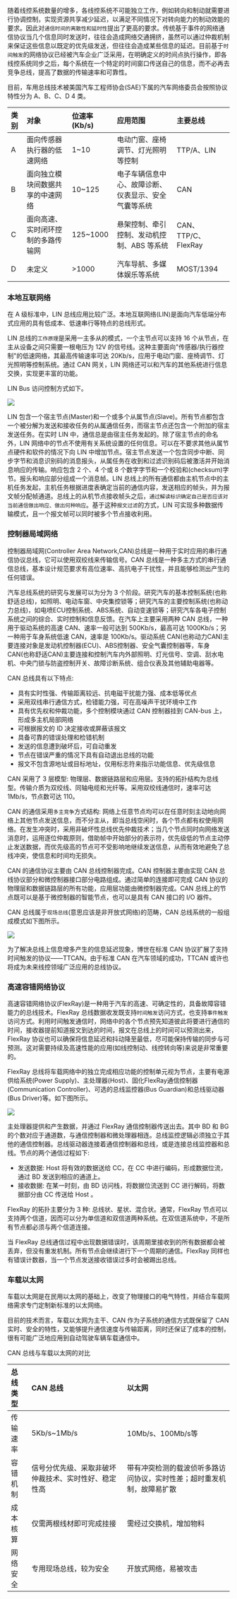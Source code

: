 
随着线控系统数量的增多，各线控系统不可能独立工作，例如转向和制动就需要进行协调控制，实现资源共享减少延迟，以满足不同情况下对转向能力的制动效能的要求。因此对`通信时间的离散性和延时性`提出了更高的要求。传统基于事件的网络通信协议当几个信息同时发送时，往往会造成网络交通拥挤，虽然可以通过仲裁机制来保证这些信息以既定的优先级发送，但往往会造成某些信息的延迟。目前基于`时间触发`的网络协议已经被汽车企业广泛采用，在明确定义的时间点执行操作，即各线控系统同步之后，每个系统在一个特定的时间窗口传送自己的信息，而不必再去竞争总线，提高了数据的传输速率和可靠性。

目前，车用总线技术被美国汽车工程师协会(SAE)下属的汽车网络委员会按照协议特性分为 A、B、C、D 4 类。

| 类别 | 对象 | 位速率(Kb/s) | 应用范围 | 主要总线 |
|:----|:----|:-------------|:-------|:--------|
| A   | 面向传感器执行器的低速网络 | 1~10 | 电动门窗、座椅调节、灯光照明等控制 | TTP/A、LIN |
| B   | 面向独立模块间数据共享的中速网络 | 10~125 | 电子车辆信息中心、故障诊断、仪表显示、安全气囊等系统 | CAN |
| C   | 面向高速、实时闭环控制的多路传输网 | 125~1000 | 悬架控制、牵引控制、发动机控制、ABS 等系统 | CAN、TTP/C、FlexRay |
| D   | 未定义 | >1000 | 汽车导航、多媒体娱乐等系统 | MOST/1394 |


### 本地互联网络

在 A 级标准中，LIN 总线应用比较广泛。本地互联网络(LIN)是面向汽车低端分布式应用的具有低成本、低速串行等特点的总线形式。

LIN 总线的`工作原理`是采用一主多从的模式，一个主节点可以支持 16 个从节点，在主从设备之间只需要一根电压为 12V 的信号线。这种主要面向"传感器/执行器控制"的低速网络，其最高传输速率可达 20Kb/s，应用于电动门窗、座椅调节、灯光照明等控制系统。通过 CAN 网关，LIN 网络还可以和汽车的其他系统进行信息交换，实现更丰富的功能。

LIN Bus 访问控制方式如下。

![](img/LIN访问控制.jpg)

LIN 包含一个宿主节点(Master)和一个或多个从属节点(Slave)。所有节点都包含一个被分解为发送和接收任务的从属通信任务，而宿主节点还包含一个附加的宿主发送任务。在实时 LIN 中，通信总是由宿主任务发起的。除了宿主节点的命名外，LIN 网络中的节点不使用有关系统设置的任何信息。可以在不要求其他从属节点硬件和软件的情况下向 LIN 中增加节点。宿主节点发送一个包含同步中断、同步字节和消息识别码的消息报头，从属任务在收到和过滤识别码后被激活并开始消息响应的传输。响应包含 2 个、4 个或 8 个数字字节和一个校验和(checksum)字节。报头和响应部分组成一个消息帧。LIN 总线上的所有通信都由主机节点中的主机任务发起，主机任务根据进度表确定当前的通信内容，发送相应的帧头，并为报文帧分配帧通道。总线上的从机节点接收帧头之后，`通过解读标识确定自己是否应该对当前通信做出响应、做出何种响应`。基于这种`报文过滤`的方式，LIN 可实现多种数据传输模式，且一个报文帧可以同时被多个节点接收利用。

### 控制器局域网络

控制器局域网(Controller Area Network,CAN)总线是一种用于实时应用的串行通信协议总线，它可以使用双绞线来传输信号。CAN 总线是一种多主方式的串行通信总线，基本设计规范要求有高位速率、高抗电子干扰性，并且能够检测出产生的任何错误。

汽车总线系统的研究与发展可以为分为 3 个阶段。研究汽车的基本控制系统(也称舒适总线)，如照明、电动车窗、中央集控锁等；研究汽车的主要控制系统(也称动力总线)，如电喷ECU控制系统、ABS系统、自动变速锁等；研究汽车各电子控制系统之间的综合、实时控制和信息反馈。在汽车上主要采用两种 CAN 总线，一种用于驱动系统的高速 CAN、速率一般可达到 500Kb/s，最高可达 1000Kb/s；另一种用于车身系统低速 CAN，速率是 100Kb/s。驱动系统 CAN(也称动力CAN)主要连接对象是发动机控制器(ECU)、ABS控制器、安全气囊控制器等，车身CAN(也称舒适CAN)主要连接和控制汽车内外部照明、灯光信号、空调、刮水电机、中央门锁与防盗控制开关、故障诊断系统、组合仪表及其他辅助电器等。

CAN 总线具有以下特点:
- 具有实时性强、传输距离较远、抗电磁干扰能力强、成本低等优点
- 采用双线串行通信方式，检错能力强，可在高噪声干扰环境中工作
- 具有优先权和仲裁功能，多个控制模块通过 CAN 控制器挂到 CAN-bus 上，形成多主机局部网络
- 可根据报文的 ID 决定接收或屏蔽该报文
- 具备可靠的错误处理和检错机制
- 发送的信息遭到破坏后，可自动重发
- 节点在错误严重的情况下具有自动退出总线的功能
- 报文不包含源地址或目标地址，仅用标志符来指示功能信息、优先级信息

CAN 采用了 3 层模型: 物理层、数据链路层和应用层。支持的拓扑结构为总线型。传输介质为双绞线、同轴电缆和光纤等。采用双绞线通信时，速率可达 1Mb/s，节点数可达 110。

CAN 的通信采用`多主竞争`方式结构: 网络上任意节点均可以在任意时刻主动地向网络上其他节点发送信息，而不分主从，即当总线空闲时，各个节点都有权使用网络。在发生冲突时，采用非破坏性总线优先仲裁技术；当几个节点同时向网络发送消息时，运用逐位仲裁原则，借助帧中开始部分的表示符，优先级低的节点主动停止发送数据，而优先级高的节点可不受影响地继续发送信息，从而有效地避免了总线冲突，使信息和时间均无损失。

CAN 的通信协议主要由 CAN 总线控制器完成。CAN 控制器主要由实现 CAN 总线协议部分和微控制器接口部分电路组成。通过简单的连接即可完成 CAN 协议的物理层和数据链路层的所有功能，应用层功能由微控制器完成。CAN 总线上的节点既可以是基于微控制器的智能节点，也可以是具有 CAN 接口的 I/O 器件。

CAN 总线属于`现场总线`(意思应该是非开放式网络)的范畴，CAN 总线系统的一般组成模式如下图所示。

![](img/CAN总线系统组成.jpg)

为了解决总线上信息增多产生的信息延迟现象，博世在标准 CAN 协议扩展了支持时间触发的协议——TTCAN。由于标准 CAN 在汽车领域的成功，TTCAN 或许也将成为未来线控领域广泛应用的总线协议。

### 高速容错网络协议

高速容错网络协议(FlexRay)是一种用于汽车的高速、可确定性的，具备故障容错能力的总线技术。FlexRay 总线数据收发既支持`时间触发`访问方式，也支持`事件触发`访问方式。利用时间触发通信时，网络中的各个节点预先知道彼此将要进行通信的时间，接收器提前知道报文到达的时间，报文在总线上的时间可以预测出来，FlexRay 协议也可以确保将信息延迟和抖动降至最低，尽可能保持传输的同步与可预测。这对需要持续及高速性能的应用(如线控制动、线控转向等)来说是非常重要的。

FlexRay 总线将车载网络中的独立完成相应功能的控制单元视为节点，主要有电源供给系统(Power Supply)、主处理器(Host)、固化FlexRay通信控制器(Communication Controller)、可选的总线监控器(Bus Guardian)和总线驱动器(Bus Driver)等。如下图所示。

![](img/FlexRay通信架构.jpg)

主处理器提供和产生数据，并通过 FlexRay 通信控制器传送出去。其中 BD 和 BG 的个数对应于通道数，与通信控制器和微处理器相连。总线监控逻辑必须独立于其他的通信控制器。总线驱动器连接着通信控制器和总线，或是连接总线监控器和总线。节点的两个通信过程如下:
- 发送数据: Host 将有效的数据送给 CC，在 CC 中进行编码，形成数据位流，通过 BD 发送到相应的通道上。
- 接收数据: 在某一时刻，由 BD 访问栈，将数据位流送到 CC 进行解码，将数据部分由 CC 传送给 Host 。

FlexRay 的拓扑主要分为 3 种: 总线状、星状、混合状。通常，FlexRay 节点可以支持两个信道，因而可以分为单信道和双信道两种系统。在双信道系统中，不是所有节点都必须与两个信道连接。

当 FlexRay 总线通信过程中出现数据错误时，该周期里接收到的所有数据都会被丢弃，但没有重发机制。所有节点会继续进行下一个周期的通信。FlexRay 同样也有错误计数器，当一个节点发送接收错误过多时会被踢出总线。

### 车载以太网

车载以太网是在民用以太网的基础上，改变了物理接口的电气特性，并结合车载网络需求专门定制新标准的以太网络。

目前的技术而言，车载以太网为主干、CAN 作为子系统的通信方式既保留了 CAN 实时、安全的特性，又能够提升通信速度与传输距离，同时还保证了成本的控制，很有可能广泛地应用到自动驾驶车辆车载通信中。

CAN 总线与车载以太网的对比

| 总线类型 | CAN 总线 | 以太网 |
|:--------|:--------|:------|
| 传输速率 | 5Kb/s~1Mb/s | 10Mb/s、100Mb/s等 |
| 容错机制 | 信号分优先级、采取非破坏仲裁技术、实时性好、稳定性高 | 带有冲突检测的载波侦听多路访问协议，实时性差；超时重发机制，故障易扩散 |
| 成本核算 | 仅需两根线材即可完成挂接 | 需经过交换机，增加物料 |
| 网络安全 | 专用现场总线，较为安全 | 开放式网络，易被攻击 |

